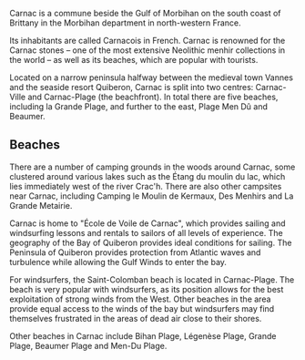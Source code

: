 Carnac is a commune beside the Gulf of Morbihan on the south coast of Brittany in the Morbihan department in north-western France.

Its inhabitants are called Carnacois in French. Carnac is renowned for the Carnac stones – one of the most extensive Neolithic menhir collections in the world – as well as its beaches, which are popular with tourists.

Located on a narrow peninsula halfway between the medieval town Vannes and the seaside resort Quiberon, Carnac is split into two centres: Carnac-Ville and Carnac-Plage (the beachfront). In total there are five beaches, including la Grande Plage, and further to the east, Plage Men Dû and Beaumer.

## Beaches

There are a number of camping grounds in the woods around Carnac, some clustered around various lakes such as the Étang du moulin du lac, which lies immediately west of the river Crac'h. There are also other campsites near Carnac, including Camping le Moulin de Kermaux, Des Menhirs and La Grande Metairie.

Carnac is home to "École de Voile de Carnac", which provides sailing and windsurfing lessons and rentals to sailors of all levels of experience. The geography of the Bay of Quiberon provides ideal conditions for sailing. The Peninsula of Quiberon provides protection from Atlantic waves and turbulence while allowing the Gulf Winds to enter the bay.

For windsurfers, the Saint-Colomban beach is located in Carnac-Plage. The beach is very popular with windsurfers, as its position allows for the best exploitation of strong winds from the West. Other beaches in the area provide equal access to the winds of the bay but windsurfers may find themselves frustrated in the areas of dead air close to their shores.

Other beaches in Carnac include Bihan Plage, Légenèse Plage, Grande Plage, Beaumer Plage and Men-Du Plage.